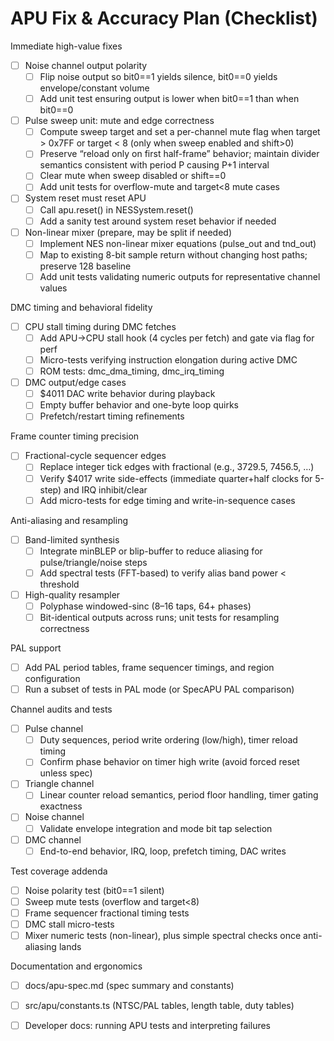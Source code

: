 # APU Fix & Accuracy Plan (Checklist)

Immediate high-value fixes
- [ ] Noise channel output polarity
  - [ ] Flip noise output so bit0==1 yields silence, bit0==0 yields envelope/constant volume
  - [ ] Add unit test ensuring output is lower when bit0==1 than when bit0==0
- [ ] Pulse sweep unit: mute and edge correctness
  - [ ] Compute sweep target and set a per-channel mute flag when target > 0x7FF or target < 8 (only when sweep enabled and shift>0)
  - [ ] Preserve “reload only on first half-frame” behavior; maintain divider semantics consistent with period P causing P+1 interval
  - [ ] Clear mute when sweep disabled or shift==0
  - [ ] Add unit tests for overflow-mute and target<8 mute cases
- [ ] System reset must reset APU
  - [ ] Call apu.reset() in NESSystem.reset()
  - [ ] Add a sanity test around system reset behavior if needed
- [ ] Non-linear mixer (prepare, may be split if needed)
  - [ ] Implement NES non-linear mixer equations (pulse_out and tnd_out)
  - [ ] Map to existing 8-bit sample return without changing host paths; preserve 128 baseline
  - [ ] Add unit tests validating numeric outputs for representative channel values

DMC timing and behavioral fidelity
- [ ] CPU stall timing during DMC fetches
  - [ ] Add APU→CPU stall hook (4 cycles per fetch) and gate via flag for perf
  - [ ] Micro-tests verifying instruction elongation during active DMC
  - [ ] ROM tests: dmc_dma_timing, dmc_irq_timing
- [ ] DMC output/edge cases
  - [ ] $4011 DAC write behavior during playback
  - [ ] Empty buffer behavior and one-byte loop quirks
  - [ ] Prefetch/restart timing refinements

Frame counter timing precision
- [ ] Fractional-cycle sequencer edges
  - [ ] Replace integer tick edges with fractional (e.g., 3729.5, 7456.5, …)
  - [ ] Verify $4017 write side-effects (immediate quarter+half clocks for 5-step) and IRQ inhibit/clear
  - [ ] Add micro-tests for edge timing and write-in-sequence cases

Anti-aliasing and resampling
- [ ] Band-limited synthesis
  - [ ] Integrate minBLEP or blip-buffer to reduce aliasing for pulse/triangle/noise steps
  - [ ] Add spectral tests (FFT-based) to verify alias band power < threshold
- [ ] High-quality resampler
  - [ ] Polyphase windowed-sinc (8–16 taps, 64+ phases)
  - [ ] Bit-identical outputs across runs; unit tests for resampling correctness

PAL support
- [ ] Add PAL period tables, frame sequencer timings, and region configuration
- [ ] Run a subset of tests in PAL mode (or SpecAPU PAL comparison)

Channel audits and tests
- [ ] Pulse channel
  - [ ] Duty sequences, period write ordering (low/high), timer reload timing
  - [ ] Confirm phase behavior on timer high write (avoid forced reset unless spec)
- [ ] Triangle channel
  - [ ] Linear counter reload semantics, period floor handling, timer gating exactness
- [ ] Noise channel
  - [ ] Validate envelope integration and mode bit tap selection
- [ ] DMC channel
  - [ ] End-to-end behavior, IRQ, loop, prefetch timing, DAC writes

Test coverage addenda
- [ ] Noise polarity test (bit0==1 silent)
- [ ] Sweep mute tests (overflow and target<8)
- [ ] Frame sequencer fractional timing tests
- [ ] DMC stall micro-tests
- [ ] Mixer numeric tests (non-linear), plus simple spectral checks once anti-aliasing lands

Documentation and ergonomics
- [ ] docs/apu-spec.md (spec summary and constants)
- [ ] src/apu/constants.ts (NTSC/PAL tables, length table, duty tables)
- [ ] Developer docs: running APU tests and interpreting failures


